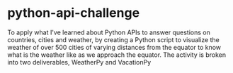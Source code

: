 # python-api-challenge

To apply what I've learned about Python APIs to answer questions on countries, cities and weather, by creating a Python script to visualize the weather of over 500 cities of varying distances from the equator to know what is the weather like as we approach the equator. The activity is broken into two deliverables, WeatherPy and VacationPy